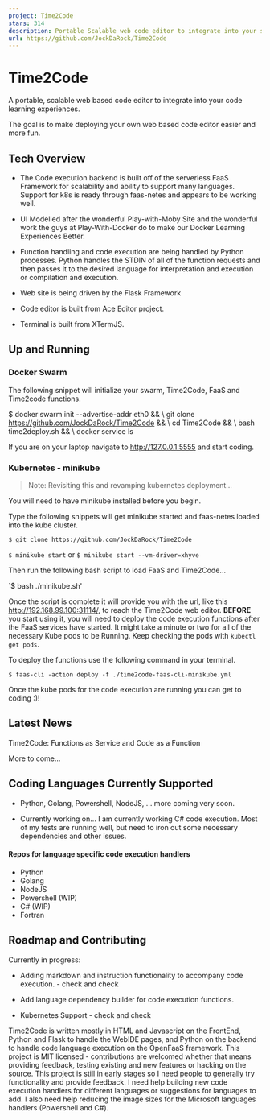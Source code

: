 ```yaml
---
project: Time2Code
stars: 314
description: Portable Scalable web code editor to integrate into your sites and learning experiences
url: https://github.com/JockDaRock/Time2Code
---
```


Time2Code
=========

A portable, scalable web based code editor to integrate into your code learning experiences.

The goal is to make deploying your own web based code editor easier and more fun.

Tech Overview
-------------

-   The Code execution backend is built off of the serverless FaaS Framework for scalability and ability to support many languages. Support for k8s is ready through faas-netes and appears to be working well.
    
-   UI Modelled after the wonderful Play-with-Moby Site and the wonderful work the guys at Play-With-Docker do to make our Docker Learning Experiences Better.
    
-   Function handling and code execution are being handled by Python processes. Python handles the STDIN of all of the function requests and then passes it to the desired language for interpretation and execution or compilation and execution.
    
-   Web site is being driven by the Flask Framework
    
-   Code editor is built from Ace Editor project.
    
-   Terminal is built from XTermJS.
    

Up and Running
--------------

### Docker Swarm

The following snippet will initialize your swarm, Time2Code, FaaS and Time2code functions.

$ docker swarm init --advertise-addr eth0 && \\
  git clone https://github.com/JockDaRock/Time2Code && \\
  cd Time2Code && \\
  bash time2deploy.sh && \\
  docker service ls

If you are on your laptop navigate to http://127.0.0.1:5555 and start coding.

### Kubernetes - minikube

> Note: Revisiting this and revamping kubernetes deployment...

You will need to have minikube installed before you begin.

Type the following snippets will get minikube started and faas-netes loaded into the kube cluster.

`$ git clone https://github.com/JockDaRock/Time2Code`

`$ minikube start` or `$ minikube start --vm-driver=xhyve`

Then run the following bash script to load FaaS and Time2Code...

\`$ bash ./minikube.sh'

Once the script is complete it will provide you with the url, like this http://192.168.99.100:31114/, to reach the Time2Code web editor. **BEFORE** you start using it, you will need to deploy the code execution functions after the FaaS services have started. It might take a minute or two for all of the necessary Kube pods to be Running. Keep checking the pods with `kubectl get pods`.

To deploy the functions use the following command in your terminal.

`$ faas-cli -action deploy -f ./time2code-faas-cli-minikube.yml`

Once the kube pods for the code execution are running you can get to coding :)!

Latest News
-----------

Time2Code: Functions as Service and Code as a Function

More to come...

Coding Languages Currently Supported
------------------------------------

-   Python, Golang, Powershell, NodeJS, ... more coming very soon.
    
-   Currently working on... I am currently working C# code execution. Most of my tests are running well, but need to iron out some necessary dependencies and other issues.
    

#### Repos for language specific code execution handlers

-   Python
-   Golang
-   NodeJS
-   Powershell (WIP)
-   C# (WIP)
-   Fortran

Roadmap and Contributing
------------------------

Currently in progress:

-   Adding markdown and instruction functionality to accompany code execution. - check and check
    
-   Add language dependency builder for code execution functions.
    
-   Kubernetes Support - check and check
    

Time2Code is written mostly in HTML and Javascript on the FrontEnd, Python and Flask to handle the WebIDE pages, and Python on the backend to handle code language execution on the OpenFaaS framework. This project is MIT licensed - contributions are welcomed whether that means providing feedback, testing existing and new features or hacking on the source. This project is still in early stages so I need people to generally try functionality and provide feedback. I need help building new code execution handlers for different languages or suggestions for languages to add. I also need help reducing the image sizes for the Microsoft languages handlers (Powershell and C#).
